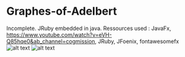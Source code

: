 # Graphes-of-Adelbert
Incomplete. JRuby embedded in java.
Ressources used : JavaFx, https://www.youtube.com/watch?v=eVH-Q85hqe0&ab_channel=cogmission, JRuby, JFoenix, fontawesomefx
![alt text](https://cdn.discordapp.com/attachments/404481664144769036/942850429413388298/unknown.png)
![alt text](https://cdn.discordapp.com/attachments/404481664144769036/942850633755660308/unknown.png)
